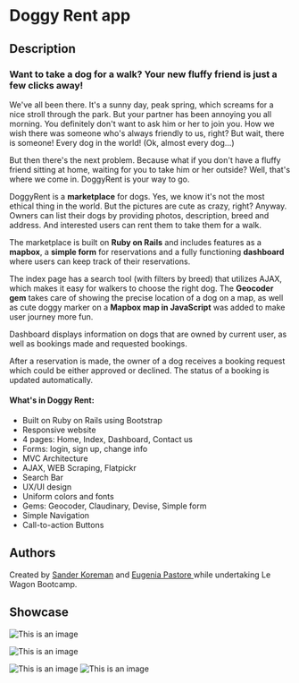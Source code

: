 <h1>Doggy Rent app</h1>
<h2>Description</h2>
  <h3>Want to take a dog for a walk? Your new fluffy friend is just a few clicks away!</h3>
  
<p> We've all been there. It's a sunny day, peak spring, which screams for a nice stroll through the park. But your partner has been annoying you all morning. You definitely don't want to ask him or her to join you. How we wish there was someone who's always friendly to us, right? But wait, there is someone! Every dog in the world! (Ok, almost every dog...)</p>

<p>But then there's the next problem. Because what if you don't have a fluffy friend sitting at home, waiting for you to take him or her outside? Well, that's where we come in. DoggyRent is your way to go.</p>

DoggyRent is a <strong>marketplace</strong> for dogs. Yes, we know it's not the most ethical thing in the world. But the pictures are cute as crazy, right? Anyway. Owners can list their dogs by providing photos, description, breed and address. And interested users can rent them to take them for a walk.

The marketplace is built on <strong>Ruby on Rails</strong> and includes features as a <strong>mapbox</strong>, a <strong>simple form</strong> for reservations and a fully functioning <strong>dashboard</strong> where users can keep track of their reservations.

The index page has a search tool (with filters by breed) that utilizes <srong>AJAX</strong>, which makes it easy for walkers to choose the right dog. The <strong>Geocoder gem</strong> takes care of showing the precise location of a dog on a map, as well as cute doggy marker on a <strong>Mapbox map in JavaScript</strong> was added to make user journey more fun.

Dashboard displays information on dogs that are owned by current user, as well as bookings made and requested bookings.

After a reservation is made, the owner of a dog receives a booking request which could be either approved or declined. The status of a booking is updated automatically.
</p>


 <h4>What's in Doggy Rent:</h4>
  <ul>
    <li>Built on Ruby on Rails using Bootstrap</li>
    <li>Responsive website</li>
    <li>4 pages: Home, Index, Dashboard, Contact us</li>
    <li>Forms: login, sign up, change info</li>
    <li>MVC Architecture</li>
    <li>AJAX, WEB Scraping, Flatpickr</li>
    <li>Search Bar</li>
    <li>UX/UI design</li>
    <li>Uniform colors and fonts</li>
    <li>Gems: Geocoder, Claudinary, Devise, Simple form</li>
    <li>Simple Navigation</li>
  <li>Call-to-action Buttons</li>
  </ul>
  
  <h2>Authors</h2>
Created by <a href="https://github.com/SanderKoreman">Sander Koreman</a> and <a href ="https://github.com/EugyPastore"> Eugenia Pastore </a> while undertaking Le Wagon Bootcamp.

<h2>Showcase</h2>


  ![This is an image](https://i.ibb.co/DrJ3HHj/Doggy-Rent01-1.jpg)


![This is an image](https://i.ibb.co/hHn9Vpk/Doggy-Rent02-1.jpg)

![This is an image](https://i.ibb.co/qyKc9JH/Doggy-Rent03-1.jpg)
![This is an image](https://i.ibb.co/WfNbPBq/Doggy-Rent04-1.jpg)



